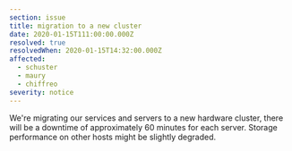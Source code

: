 ```yaml
---
section: issue
title: migration to a new cluster
date: 2020-01-15T111:00:00.000Z
resolved: true
resolvedWhen: 2020-01-15T14:32:00.000Z
affected:
  - schuster
  - maury
  - chiffreo
severity: notice
---
```

We're migrating our services and servers to a new hardware cluster, there will be a downtime of approximately 60 minutes for each server. Storage performance on other hosts might be slightly degraded.

